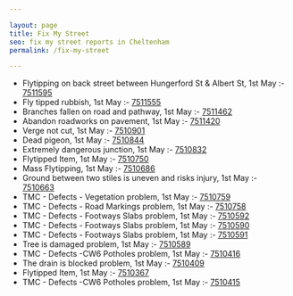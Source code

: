 ```yaml
---

layout: page
title: Fix My Street
seo: fix my street reports in Cheltenham
permalink: /fix-my-street

---
```


<!-- fix_marker starts -->

- Flytipping on back street between Hungerford St & Albert St, 1st May :- [7511595](https://www.fixmystreet.com/report/7511595)
- Fly tipped rubbish, 1st May :- [7511555](https://www.fixmystreet.com/report/7511555)
- Branches fallen on road and pathway, 1st May :- [7511462](https://www.fixmystreet.com/report/7511462)
- Abandon roadworks on pavement, 1st May :- [7511420](https://www.fixmystreet.com/report/7511420)
- Verge not cut, 1st May :- [7510901](https://www.fixmystreet.com/report/7510901)
- Dead pigeon, 1st May :- [7510844](https://www.fixmystreet.com/report/7510844)
- Extremely dangerous junction, 1st May :- [7510832](https://www.fixmystreet.com/report/7510832)
- Flytipped Item, 1st May :- [7510750](https://www.fixmystreet.com/report/7510750)
- Mass Flytipping, 1st May :- [7510686](https://www.fixmystreet.com/report/7510686)
- Ground between two stiles is uneven and risks injury, 1st May :- [7510663](https://www.fixmystreet.com/report/7510663)
- TMC - Defects - Vegetation problem, 1st May :- [7510759](https://www.fixmystreet.com/report/7510759)
- TMC - Defects - Road Markings problem, 1st May :- [7510758](https://www.fixmystreet.com/report/7510758)
- TMC - Defects - Footways Slabs problem, 1st May :- [7510592](https://www.fixmystreet.com/report/7510592)
- TMC - Defects - Footways Slabs problem, 1st May :- [7510590](https://www.fixmystreet.com/report/7510590)
- TMC - Defects - Footways Slabs problem, 1st May :- [7510591](https://www.fixmystreet.com/report/7510591)
- Tree is damaged problem, 1st May :- [7510589](https://www.fixmystreet.com/report/7510589)
- TMC - Defects -CW6 Potholes  problem, 1st May :- [7510416](https://www.fixmystreet.com/report/7510416)
- The drain is blocked problem, 1st May :- [7510409](https://www.fixmystreet.com/report/7510409)
- Flytipped Item, 1st May :- [7510367](https://www.fixmystreet.com/report/7510367)
- TMC - Defects -CW6 Potholes  problem, 1st May :- [7510415](https://www.fixmystreet.com/report/7510415)

<!-- fix_marker ends -->